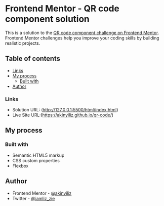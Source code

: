 # Frontend Mentor - QR code component solution

This is a solution to the [QR code component challenge on Frontend Mentor](https://www.frontendmentor.io/challenges/qr-code-component-iux_sIO_H). Frontend Mentor challenges help you improve your coding skills by building realistic projects.

## Table of contents

- [Links](#links)
- [My process](#my-process)
  - [Built with](#built-with)
- [Author](#author)

### Links

- Solution URL: (http://127.0.0.1:5500/html/index.html)
- Live Site URL:(https://akinyiliz.github.io/qr-code/)

## My process

### Built with

- Semantic HTML5 markup
- CSS custom properties
- Flexbox

## Author

- Frontend Mentor - [@akinyiliz](https://www.frontendmentor.io/profile/akinyiliz)
- Twitter - [@iamliz_zie](https://www.twitter.com/iamliz_zie)
